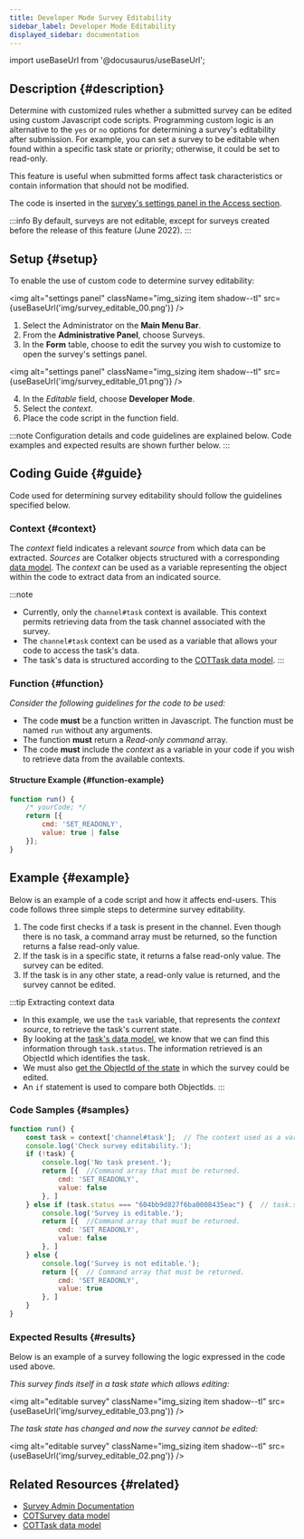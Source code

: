 ```yaml
---
title: Developer Mode Survey Editability
sidebar_label: Developer Mode Editability
displayed_sidebar: documentation
---
```


import useBaseUrl from '@docusaurus/useBaseUrl';

## Description {#description}
Determine with customized rules whether a submitted survey can be edited using custom Javascript code scripts. Programming custom logic is an alternative to the `yes` or `no` options for determining a survey's editability after submission. For example, you can set a survey to be editable when found within a specific task state or priority; otherwise, it could be set to read-only.

This feature is useful when submitted forms affect task characteristics or contain information that should not be modified.

The code is inserted in the [survey's settings panel in the Access section](/docs/documentation/admin/survey/survey_overview#access).

:::info
By default, surveys are not editable, except for surveys created before the release of this feature (June 2022).
:::

## Setup {#setup}
To enable the use of custom code to determine survey editability:

<img alt="settings panel" className="img_sizing item shadow--tl" src={useBaseUrl('img/survey_editable_00.png')} />
<br/>

1. Select the <span className="badge badge--primary">Administrator</span> on the **Main Menu Bar**.
2. From the **Administrative Panel**, choose <span className="badge badge--info">Surveys</span>.
3. In the **Form** table, choose to edit the survey you wish to customize to open the survey's settings panel.

<img alt="settings panel" className="img_sizing item shadow--tl" src={useBaseUrl('img/survey_editable_01.png')} />
<br/>

4. In the _Editable_ field, choose **Developer Mode**.
5. Select the _context_.
6. Place the code script in the function field.

:::note
Configuration details and code guidelines are explained below. Code examples and expected results are shown further below.
:::


## Coding Guide {#guide}
Code used for determining survey editability should follow the guidelines specified below.

### Context {#context} 
The _context_ field indicates a relevant _source_ from which data can be extracted. _Sources_ are Cotalker objects structured with a corresponding [data model](/docs/documentation/models/overview_model). The _context_ can be used as a variable representing the object within the code to extract data from an indicated source.

:::note
- Currently, only the `channel#task` context is available. This context permits retrieving data from the task channel associated with the survey.
- The `channel#task` context can be used as a variable that allows your code to access the task's data. 
- The task's data is structured according to the [COTTask data model](/docs/documentation/models/tasks/model_tasks). 
:::

### Function {#function}
_Consider the following guidelines for the code to be used:_
- The code **must** be a function written in Javascript. The function must be named `run` without any arguments.
- The function **must** return a _Read-only command_ array.
- The code **must** include the _context_ as a variable in your code if you wish to retrieve data from the available contexts.

#### Structure Example {#function-example}
```javascript
function run() {
    /* yourCode; */
    return [{
        cmd: 'SET_READONLY',
        value: true | false
    }];
}
```

## Example {#example}
Below is an example of a code script and how it affects end-users. 
This code follows three simple steps to determine survey editability.
1. The code first checks if a task is present in the channel. Even though there is no task, a command array must be returned, so the function returns a false read-only value.
2. If the task is in a specific state, it returns a false read-only value. The survey can be edited.
3. If the task is in any other state, a read-only value is returned, and the survey cannot be edited.



:::tip Extracting context data
- In this example, we use the `task` variable, that represents the _context source_, to retrieve the task's current state.
- By looking at the [task's data model](/docs/documentation/models/tasks/model_tasks), we know that we can find this information through `task.status`. The information retrieved is an ObjectId which identifies the task.
- We must also [get the ObjectId of the state](docs/documentation/admin/tips/find_property_objectID) in which the survey could be edited.
- An `if` statement is used to compare both ObjectIds.
:::

### Code Samples {#samples}

```javascript
function run() {
    const task = context['channel#task'];  // The context used as a variable permits extracting specific data from the object represented.
    console.log('Check survey editability.');
    if (!task) {
        console.log('No task present.');
        return [{  //Command array that must be returned.
            cmd: 'SET_READONLY',
            value: false
        }, ]
    } else if (task.status === "604bb9d827f6ba0008435eac") {  // task.status retrieves the task's current state. The number to be equaled is the ObjectId of the state in which surveys can be edited.
        console.log('Survey is editable.');
        return [{  //Command array that must be returned.
            cmd: 'SET_READONLY',
            value: false
        }, ]
    } else {
        console.log('Survey is not editable.');
        return [{  // Command array that must be returned.
            cmd: 'SET_READONLY',
            value: true
        }, ]
    }
}
```

### Expected Results {#results}
Below is an example of a survey following the logic expressed in the code used above.

_This survey finds itself in a task state which allows editing:_

<img alt="editable survey" className="img_sizing item shadow--tl" src={useBaseUrl('img/survey_editable_03.png')} />
<br/>

_The task state has changed and now the survey cannot be edited:_

<img alt="editable survey" className="img_sizing item shadow--tl" src={useBaseUrl('img/survey_editable_02.png')} />
<br/>

## Related Resources {#related}
- [Survey Admin Documentation](/docs/documentation/admin/survey/survey_overview)
- [COTSurvey data model](/docs/documentation/models/surveys/model_surveys)
- [COTTask data model](/docs/documentation/models/tasks/model_tasks)

